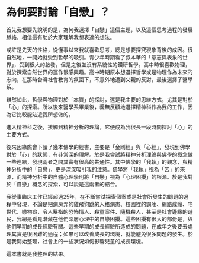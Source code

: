 # 為何要討論「自戀」？

首先我想要先說明的是，為何我選擇「自戀」這個主題，以及這個思考過程的發展脈絡，相信這有助於大家理解我想表達的想法。

或許是先天的性格，從懂事以來我就喜歡思考，總是想要探究現象背後的成因。很自然地，一開始就受到哲學的吸引。青少年時期看了叔本華的「意志與表象的世界」，受到很大的啟發，但是之後並沒有系統性的鑽研哲學。高中時很喜歡物理，對於探索自然世界的運作很感興趣。高中時期原本想選擇哲學或是物理作為未來的志向，在那時台灣社會教育的氛圍下，不意外地遭到父親的反對，最後選擇了醫學系。

雖然如此，哲學與物理對於「本質」的探討，還是我主要的思維方式，尤其是對於「心」的探索。所以後來醫學系畢業後，義無反顧地選擇精神科作為我的工作，因為它比較能貼近我所想做的。

進入精神科之後，接觸到精神分析的理論，它便成為我很長一段時間探討「心」的主要方式。

後來因緣際會下讀了幾本佛學的經書，主要是「金剛經」與「心經」，發現到佛學對於「心」的狀態，有非常深的理解。於是我嘗試將精神分析理論與佛學的概念做一些連結，發現兩者之間其實有很高的共通性。其中佛學的「我執」的觀念，與精神分析中的「自戀」，更是深深吸引我的注意。佛學將「我執」視為「苦」的來源，而精神分析中的自體心理學則將「自戀」視為「心理困擾」的根源。於是我對於「自戀」概念的探索，可以說是這兩者的結合。

我從事臨床工作已經超過25年，在不斷嘗試探索個案或是社會所發生的問題的過程中發現，不論是把病房弄的雞飛狗跳的人格病患、校園裡的霸凌、網路成癮、宅世代、戀物癖，令人髮指的恐怖情人、殺童案件、隨機殺人，甚至是社會邊緣的遊民，我總是看見潛藏在他們深層心理中的自戀困擾。這些困擾有很大的部份是，與他們早期的成長經驗有關。這些早期的成長經驗所造成的問題，在成年之後要去處理其實是很困難的過程；如果可以改善成長的環境，就能避免很多問題的發生。於是我開始整理，社會上的一些狀況如何影響兒童的成長環境。

這本書就是我整理的結果。

